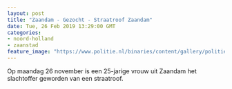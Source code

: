 ```yaml
---
layout: post
title: "Zaandam - Gezocht - Straatroof Zaandam"
date: Tue, 26 Feb 2019 13:29:00 GMT
categories: 
- noord-holland 
- zaanstad 
feature_image: "https://www.politie.nl/binaries/content/gallery/politie/gezocht/verdachten/2019/februari/04-nh/2018227975-straatroof-zaandam-2.jpg"
---
```


Op maandag 26 november is een 25-jarige vrouw uit Zaandam het slachtoffer geworden van een straatroof.
